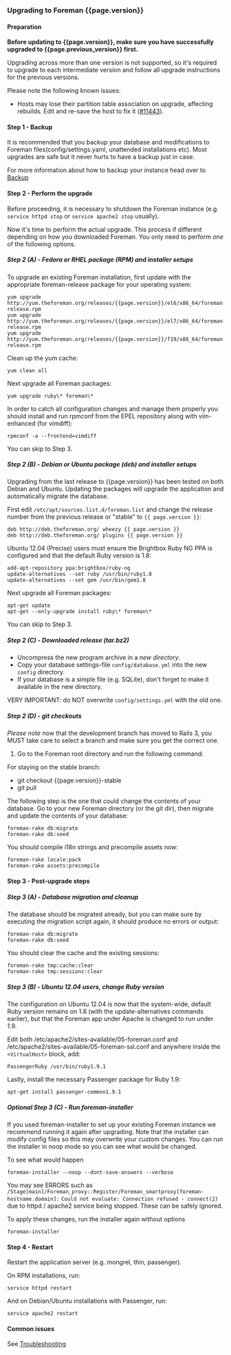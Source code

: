 
### Upgrading to Foreman {{page.version}}

#### Preparation

**Before updating to {{page.version}}, make sure you have successfully upgraded to {{page.previous_version}} first.**

Upgrading across more than one version is not supported, so it's required to upgrade to each
intermediate version and follow all upgrade instructions for the previous versions.

Please note the following known issues:

* Hosts may lose their partition table association on upgrade, affecting rebuilds.
  Edit and re-save the host to fix it ([#11443](http://projects.theforeman.org/issues/11443)).

#### Step 1 - Backup

It is recommended that you backup your database and modifications to Foreman
files(config/settings.yaml, unattended installations etc).  Most upgrades are
safe but it never hurts to have a backup just in case.

For more information about how to backup your instance head over to
[Backup](manuals/{{page.version}}/index.html#5.5.1Backup)

#### Step 2 - Perform the upgrade

Before proceeding, it is necessary to shutdown the Foreman instance (e.g.
`service httpd stop` or `service apache2 stop` usually).

Now it's time to perform the actual upgrade.  This process if different
depending on how you downloaded Foreman.  You only need to perform *one* of
the following options.

##### Step 2 (A) - Fedora or RHEL package (RPM) and installer setups

To upgrade an existing Foreman installation, first update with the
appropriate foreman-release package for your operating system:

    yum upgrade http://yum.theforeman.org/releases/{{page.version}}/el6/x86_64/foreman-release.rpm
    yum upgrade http://yum.theforeman.org/releases/{{page.version}}/el7/x86_64/foreman-release.rpm
    yum upgrade http://yum.theforeman.org/releases/{{page.version}}/f19/x86_64/foreman-release.rpm

Clean up the yum cache:

    yum clean all

Next upgrade all Foreman packages:

    yum upgrade ruby\* foreman\*

In order to catch all configuration changes and manage them properly you should install and run
rpmconf from the EPEL repository along with vim-enhanced (for vimdiff):

    rpmconf -a --frontend=vimdiff

You can skip to Step 3.

##### Step 2 (B) - Debian or Ubuntu package (deb) and installer setups

Upgrading from the last release to {{page.version}} has been tested on both
Debian and Ubuntu. Updating the packages will upgrade the application and
automatically migrate the database.

First edit `/etc/apt/sources.list.d/foreman.list` and change the release
number from the previous release or "stable" to `{{ page.version }}`:

    deb http://deb.theforeman.org/ wheezy {{ page.version }}
    deb http://deb.theforeman.org/ plugins {{ page.version }}

Ubuntu 12.04 (Precise) users must ensure the Brightbox Ruby NG PPA is
configured and that the default Ruby version is 1.8:

    add-apt-repository ppa:brightbox/ruby-ng
    update-alternatives --set ruby /usr/bin/ruby1.8
    update-alternatives --set gem /usr/bin/gem1.8

Next upgrade all Foreman packages:

    apt-get update
    apt-get --only-upgrade install ruby\* foreman\*

You can skip to Step 3.

##### Step 2 (C) - Downloaded release (tar.bz2)

- Uncompress the new program archive in a *new directory*.
- Copy your database settings-file `config/database.yml` into the new `config` directory.
- If your database is a simple file (e.g. SQLite), don't forget to make it available in the new directory.

VERY IMPORTANT: do NOT overwrite `config/settings.yml` with the old one.

##### Step 2 (D) - git checkouts

*Please note* now that the development branch has moved to Rails 3, you MUST
take care to select a branch and make sure you get the correct one.

1. Go to the Foreman root directory and run the following command:

For staying on the stable branch:

- git checkout {{page.version}}-stable
- git pull

The following step is the one that could change the contents of your database.
Go to your new Foreman directory (or the git dir), then migrate and update the
contents of your database:

    foreman-rake db:migrate
    foreman-rake db:seed

You should compile i18n strings and precompile assets now:

    foreman-rake locale:pack
    foreman-rake assets:precompile

#### Step 3 - Post-upgrade steps

##### Step 3 (A) - Database migration and cleanup

The database should be migrated already, but you can make sure by executing the
migration script again, it should produce no errors or output:

    foreman-rake db:migrate
    foreman-rake db:seed

You should clear the cache and the existing sessions:

    foreman-rake tmp:cache:clear
    foreman-rake tmp:sessions:clear

##### Step 3 (B) - Ubuntu 12.04 users, change Ruby version

The configuration on Ubuntu 12.04 is now that the system-wide, default Ruby
version remains on 1.8 (with the update-alternatives commands earlier), but
that the Foreman app under Apache is changed to run under 1.9.

Edit both /etc/apache2/sites-available/05-foreman.conf and
/etc/apache2/sites-available/05-foreman-ssl.conf and anywhere inside the
`<VirtualHost>` block, add:

    PassengerRuby /usr/bin/ruby1.9.1

Lastly, install the necessary Passenger package for Ruby 1.9:

    apt-get install passenger-common1.9.1

##### Optional Step 3 (C) - Run foreman-installer

If you used foreman-installer to set up your existing Foreman instance we
recommend running it again after upgrading. Note that the installer can
modify config files so this may overwrite your custom changes. You can run
the installer in noop mode so you can see what would be changed.

To see what would happen

    foreman-installer --noop --dont-save-answers --verbose

You may see ERRORS such as `/Stage[main]/Foreman_proxy::Register/Foreman_smartproxy[foreman-hostname.domain]:` `Could not evaluate: Connection refused - connect(2)` due to httpd / apache2 service being stopped.  These can be safely ignored.

To apply these changes, run the installer again without options

    foreman-installer

#### Step 4 - Restart

Restart the application server (e.g. mongrel, thin, passenger).

On RPM installations, run:

    service httpd restart

And on Debian/Ubuntu installations with Passenger, run:

    service apache2 restart

#### Common issues

See
[Troubleshooting](http://projects.theforeman.org/projects/foreman/wiki/Troubleshooting)
